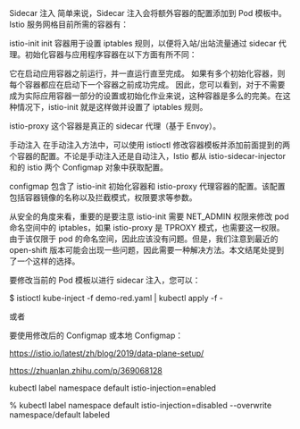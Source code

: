 Sidecar 注入
简单来说，Sidecar 注入会将额外容器的配置添加到 Pod 模板中。Istio 服务网格目前所需的容器有：

istio-init init 容器用于设置 iptables 规则，以便将入站/出站流量通过 sidecar 代理。初始化容器与应用程序容器在以下方面有所不同：

它在启动应用容器之前运行，并一直运行直至完成。
如果有多个初始化容器，则每个容器都应在启动下一个容器之前成功完成。
因此，您可以看到，对于不需要成为实际应用容器一部分的设置或初始化作业来说，这种容器是多么的完美。在这种情况下，istio-init 就是这样做并设置了 iptables 规则。

istio-proxy 这个容器是真正的 sidecar 代理（基于 Envoy）。

手动注入
在手动注入方法中，可以使用 istioctl 修改容器模板并添加前面提到的两个容器的配置。不论是手动注入还是自动注入，Istio 都从 istio-sidecar-injector 和的 istio 两个 Configmap 对象中获取配置。

configmap 包含了 istio-init 初始化容器和 istio-proxy 代理容器的配置。该配置包括容器镜像的名称以及拦截模式，权限要求等参数。

从安全的角度来看，重要的是要注意 istio-init 需要 NET_ADMIN 权限来修改 pod 命名空间中的 iptables，如果 istio-proxy 是 TPROXY 模式，也需要这一权限。由于该仅限于 pod 的命名空间，因此应该没有问题。但是，我们注意到最近的 open-shift 版本可能会出现一些问题，因此需要一种解决方法。本文结尾处提到了一个这样的选择。

要修改当前的 Pod 模板以进行 sidecar 注入，您可以：

$ istioctl kube-inject -f demo-red.yaml | kubectl apply -f -

或者

要使用修改后的 Configmap 或本地 Configmap：

https://istio.io/latest/zh/blog/2019/data-plane-setup/

https://zhuanlan.zhihu.com/p/369068128

kubectl label namespace default istio-injection=enabled


 % kubectl label namespace default istio-injection=disabled --overwrite
namespace/default labeled

